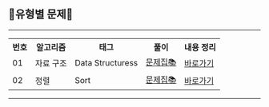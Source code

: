## 📖유형별 문제📖
<hr>

<table>
  <tr>
    <th>번호</th>
    <th>알고리즘</th>
    <th>태그</th>
    <th>풀이</th>
    <th>내용 정리</th>
  </tr>
  <tr>
    <td>01</td>
    <td>자료 구조 </td>
    <td>Data Structuress</td>
    <td><a href="https://github.com/sun-gwang/Algorithm/tree/main/%EC%9C%A0%ED%98%95%EB%B3%84%20%EB%B6%84%EB%A5%98/Data%20Structure/linkGuide">문제집📚</a></td> <!-- list, queue, stack, set, map -->
    <td>
      <a href="https://github.com/sun-gwang/Algorithm/blob/main/%EC%9C%A0%ED%98%95%EB%B3%84%20%EB%B6%84%EB%A5%98/Data%20Structure/handbook/README.md">바로가기</a>
    </td>
  </tr>
  <tr>
    <td>02</td>
    <td>정렬 </td>
    <td>Sort</td>
    <td><a href="https://github.com/sun-gwang/Algorithm/tree/main/%EC%9C%A0%ED%98%95%EB%B3%84%20%EB%B6%84%EB%A5%98/Data%20Structure/linkGuide">문제집📚</a></td> <!-- list, queue, stack, set, map -->
    <td>
      <a href="https://github.com/sun-gwang/Algorithm/blob/main/%EC%9C%A0%ED%98%95%EB%B3%84%20%EB%B6%84%EB%A5%98/Data%20Structure/handbook/README.md">바로가기</a>
    </td>
  </tr>
</table>

<hr>
